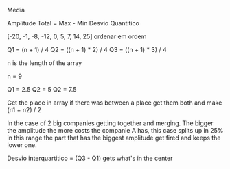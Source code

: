 Media 


Amplitude Total = Max - Min
Desvio Quantitico


[-20, -1, -8, -12, 0, 5, 7, 14, 25]
ordenar em ordem 


Q1 = (n + 1) / 4
Q2 = ((n + 1) * 2) / 4
Q3 = ((n + 1) * 3) / 4

n is the length of the array 

n = 9

Q1 = 2.5
Q2 = 5
Q2 = 7.5

Get the place in array if there was between a place get them both and make (n1 + n2) / 2

In the case of 2 big companies getting together and merging. 
The bigger the amplitude the more costs the companie A has, this case splits up in 25% 
in this range the part that has the biggest amplitude get fired and keeps the lower one.


Desvio interquartitico = (Q3 - Q1)
gets what's in the center








